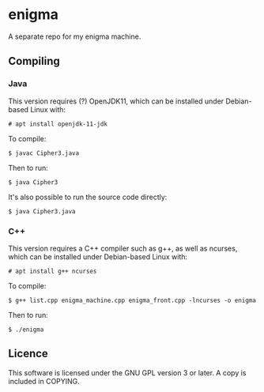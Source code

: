 # enigma
A separate repo for my enigma machine.

## Compiling

### Java

This version requires (?) OpenJDK11, which can be installed under Debian-based Linux with:

    # apt install openjdk-11-jdk

To compile:

    $ javac Cipher3.java

Then to run:

    $ java Cipher3

It's also possible to run the source code directly:

    $ java Cipher3.java

### C++

This version requires a C++ compiler such as g++, as well as ncurses, which can be installed under Debian-based Linux with:

    # apt install g++ ncurses

To compile:

    $ g++ list.cpp enigma_machine.cpp enigma_front.cpp -lncurses -o enigma

Then to run:

    $ ./enigma

## Licence

This software is licensed under the GNU GPL version 3 or later. A copy is included in COPYING.
